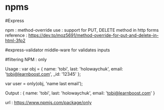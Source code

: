 # npms

#Express 

npm : method-override 
use : support for PUT, DELETE method in http forms
reference : https://dev.to/moz5691/method-override-for-put-and-delete-in-html-3fp2

#express-validator
middle-ware for validates inputs

#filtering
NPM : only 

Usage : 
var obj = {
  name: 'tobi',
  last: 'holowaychuk',
  email: 'tobi@learnboost.com',
  _id: '12345'
};
 
var user = only(obj, 'name last email');

Output : 
{
  name: 'tobi',
  last: 'holowaychuk',
  email: 'tobi@learnboost.com'
}


url : https://www.npmjs.com/package/only

